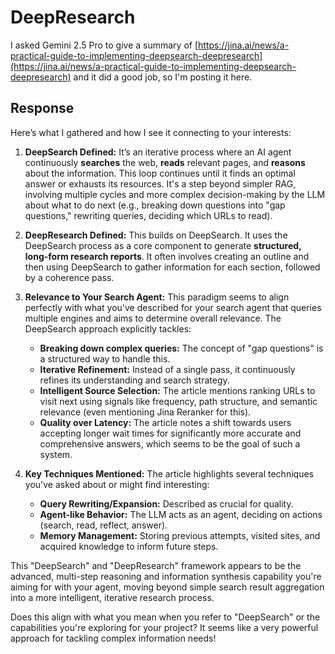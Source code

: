 # DeepResearch

I asked Gemini 2.5 Pro to give a summary of [https://jina.ai/news/a-practical-guide-to-implementing-deepsearch-deepresearch](https://jina.ai/news/a-practical-guide-to-implementing-deepsearch-deepresearch) and it did a good job, so I'm posting it here.

## Response

Here’s what I gathered and how I see it connecting to your interests:

1.  **DeepSearch Defined:** It’s an iterative process where an AI agent continuously **searches** the web, **reads** relevant pages, and **reasons** about the information. This loop continues until it finds an optimal answer or exhausts its resources. It's a step beyond simpler RAG, involving multiple cycles and more complex decision-making by the LLM about what to do next (e.g., breaking down questions into "gap questions," rewriting queries, deciding which URLs to read).

2.  **DeepResearch Defined:** This builds on DeepSearch. It uses the DeepSearch process as a core component to generate **structured, long-form research reports**. It often involves creating an outline and then using DeepSearch to gather information for each section, followed by a coherence pass.

3.  **Relevance to Your Search Agent:** This paradigm seems to align perfectly with what you've described for your search agent that queries multiple engines and aims to determine overall relevance. The DeepSearch approach explicitly tackles:
    *   **Breaking down complex queries:** The concept of "gap questions" is a structured way to handle this.
    *   **Iterative Refinement:** Instead of a single pass, it continuously refines its understanding and search strategy.
    *   **Intelligent Source Selection:** The article mentions ranking URLs to visit next using signals like frequency, path structure, and semantic relevance (even mentioning Jina Reranker for this).
    *   **Quality over Latency:** The article notes a shift towards users accepting longer wait times for significantly more accurate and comprehensive answers, which seems to be the goal of such a system.

4.  **Key Techniques Mentioned:** The article highlights several techniques you've asked about or might find interesting:
    *   **Query Rewriting/Expansion:** Described as crucial for quality.
    *   **Agent-like Behavior:** The LLM acts as an agent, deciding on actions (search, read, reflect, answer).
    *   **Memory Management:** Storing previous attempts, visited sites, and acquired knowledge to inform future steps.

This "DeepSearch" and "DeepResearch" framework appears to be the advanced, multi-step reasoning and information synthesis capability you're aiming for with your agent, moving beyond simple search result aggregation into a more intelligent, iterative research process.

Does this align with what you mean when you refer to "DeepSearch" or the capabilities you're exploring for your project? It seems like a very powerful approach for tackling complex information needs!